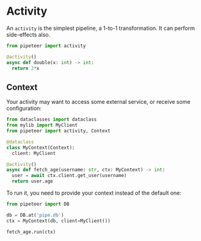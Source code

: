 # Activity

An `activity` is the simplest pipeline, a 1-to-1 transformation. It can perform side-effects also.

```python
from pipeteer import activity

@activity()
async def double(x: int) -> int:
  return 2*x
```

## Context

Your activity may want to access some external service, or receive some configuration:

```python
from dataclasses import dataclass
from mylib import MyClient
from pipeteer import activity, Context

@dataclass
class MyContext(Context):
  client: MyClient

@activity()
async def fetch_age(username: str, ctx: MyContext) -> int:
  user = await ctx.client.get_user(username)
  return user.age
```

To run it, you need to provide your context instead of the default one:

```python
from pipeteer import DB

db = DB.at('pipe.db')
ctx = MyContext(db, client=MyClient())

fetch_age.run(ctx)
```